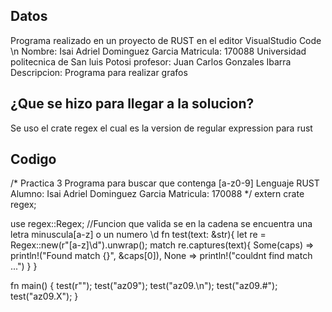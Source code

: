 ## Datos

Programa realizado en un proyecto de RUST en el editor VisualStudio Code \n
Nombre: Isai Adriel Dominguez Garcia
Matricula: 170088
Universidad politecnica de San luis Potosi
profesor: Juan Carlos Gonzales Ibarra
Descripcion: Programa para realizar grafos

## ¿Que se hizo para llegar a la solucion?

Se uso el crate regex el cual es la version de regular expression para rust

## Codigo

/*
Practica 3
Programa para buscar que contenga [a-z0-9]
Lenguaje RUST
Alumno: Isai Adriel Dominguez Garcia 
Matricula: 170088
*/
extern crate regex;

use regex::Regex;
//Funcion que valida se en la cadena se encuentra una letra minuscula[a-z] o un numero \d
fn test(text: &str){
    let re = Regex::new(r"[a-z]\d").unwrap();
    match re.captures(text){
        Some(caps) =>  println!("Found match {}", &caps[0]),
        None => println!("couldnt find match ...")
    }
}

fn main() {
    test(r"");
    test("az09");
    test("az09.\n");
    test("az09.#");
    test("az09.X");
}
